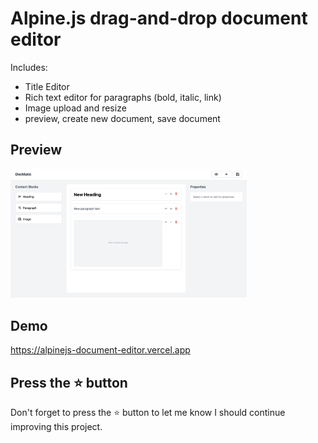 # Alpine.js drag-and-drop document editor

Includes:

-   Title Editor
-   Rich text editor for paragraphs (bold, italic, link)
-   Image upload and resize
-   preview, create new document, save document

## Preview

<img src="preview.png" style="width: 75%" />

## Demo

https://alpinejs-document-editor.vercel.app

## Press the :star: button

Don't forget to press the :star: button to let me know I should continue improving this project.
